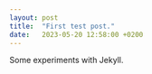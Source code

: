 ```yaml
---
layout: post
title:  "First test post."
date:   2023-05-20 12:58:00 +0200
---
```


Some experiments with Jekyll.

<!--more-->
